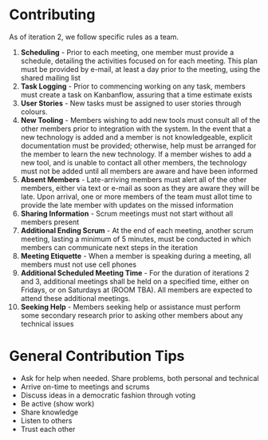 # Contributing
As of iteration 2, we follow specific rules as a team.

1.	**Scheduling** - Prior to each meeting, one member must provide a schedule, detailing the activities focused on
for each meeting.  This plan must be provided by e-mail, at least a day prior to the meeting, using the shared mailing list
2.	**Task Logging** - Prior to commencing working on any task, members must create a task on Kanbanflow, assuring that a time estimate exists
3.	**User Stories** - New tasks must be assigned to user stories through colours.
4.	**New Tooling** - Members wishing to add new tools must consult all of the other members prior to integration with the system.  In the event that a new technology is added and a member is not knowledgeable, explicit documentation must be provided; otherwise,
help must be arranged for the member to learn the new technology.  If a member wishes to add a new tool,
and is unable to contact all other members, the technology must not be added until all members are aware and have
been informed
5.	**Absent Members** - Late-arriving members must alert all of the other members, either via text or e-mail as soon as they are aware they will be late.  Upon arrival, one or more members of the team must allot time to provide the late member with updates on the missed information
6.	**Sharing Information** - Scrum meetings must not start without all members present
7.	**Additional Ending Scrum** - At the end of each meeting, another scrum meeting, lasting a minimum of 5 minutes, must be conducted in which members can communicate next steps in the iteration
8.	**Meeting Etiquette** - When a member is speaking during a meeting, all members must not use cell phones
9.	**Additional Scheduled Meeting Time** - For the duration of iterations 2 and 3, additional meetings shall be held on a specified time, either on Fridays, or on Saturdays at (ROOM TBA).  All members are expected to attend these additional meetings.
10.	**Seeking Help** - Members seeking help or assistance must perform some secondary research prior to asking other members about any technical issues


# General Contribution Tips
* Ask for help when needed.  Share problems, both personal and technical
* Arrive on-time to meetings and scrums
* Discuss ideas in a democratic fashion through voting
* Be active (show work)
* Share knowledge
* Listen to others
* Trust each other
